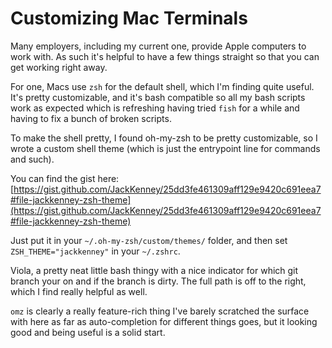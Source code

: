 # Customizing Mac Terminals

Many employers, including my current one, provide Apple computers to work with.
As such it's helpful to have a few things straight so that you can get working right away.

For one, Macs use `zsh` for the default shell, which I'm finding quite useful.
It's pretty customizable, and it's bash compatible so all my bash scripts work as expected which is 
refreshing having tried `fish` for a while and having to fix a bunch of broken scripts.

To make the shell pretty, I found oh-my-zsh to be pretty customizable, so I wrote a custom
shell theme (which is just the entrypoint line for commands and such).

You can find the gist here: [https://gist.github.com/JackKenney/25dd3fe461309aff129e9420c691eea7#file-jackkenney-zsh-theme](https://gist.github.com/JackKenney/25dd3fe461309aff129e9420c691eea7#file-jackkenney-zsh-theme)

Just put it in your `~/.oh-my-zsh/custom/themes/` folder, 
and then set `ZSH_THEME="jackkenney"` in your `~/.zshrc`.

Viola, a pretty neat little bash thingy with a nice indicator for which git branch your on
and if the branch is dirty. The full path is off to the right, which I find really helpful as well.

`omz` is clearly a really feature-rich thing I've barely scratched the surface with here as far as 
auto-completion for different things goes, but it looking good and being useful is a solid start.